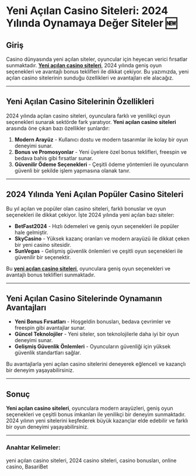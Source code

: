 # Yeni Açılan Casino Siteleri: 2024 Yılında Oynamaya Değer Siteler 🆕

## Giriş

Casino dünyasında yeni açılan siteler, oyuncular için heyecan verici fırsatlar sunmaktadır. **[Yeni açılan casino siteleri](https://casinotr.link/gWCRZ4)**, 2024 yılında geniş oyun seçenekleri ve avantajlı bonus teklifleri ile dikkat çekiyor. Bu yazımızda, yeni açılan casino sitelerinin sunduğu özellikleri ve avantajları ele alacağız.

---

## Yeni Açılan Casino Sitelerinin Özellikleri

2024 yılında açılan casino siteleri, oyunculara farklı ve yenilikçi oyun seçenekleri sunarak sektörde fark yaratıyor. **Yeni açılan casino siteleri** arasında öne çıkan bazı özellikler şunlardır:

1. **Modern Arayüz** - Kullanıcı dostu ve modern tasarımlar ile kolay bir oyun deneyimi sunar.
2. **Bonus ve Promosyonlar** - Yeni üyelere özel bonus teklifleri, freespin ve bedava bahis gibi fırsatlar sunar.
3. **Güvenilir Ödeme Seçenekleri** - Çeşitli ödeme yöntemleri ile oyuncuların güvenli bir şekilde işlem yapmasına olanak tanır.

---

## 2024 Yılında Yeni Açılan Popüler Casino Siteleri

Bu yıl açılan ve popüler olan casino siteleri, farklı bonuslar ve oyun seçenekleri ile dikkat çekiyor. İşte 2024 yılında yeni açılan bazı siteler:

- **BetFast2024** - Hızlı ödemeleri ve geniş oyun seçenekleri ile popüler hale gelmiştir.
- **SkyCasino** - Yüksek kazanç oranları ve modern arayüzü ile dikkat çeken bir yeni casino sitesidir.
- **SunVegas** - Gelişmiş güvenlik önlemleri ve çeşitli oyun seçenekleri ile güvenilir bir seçenektir.

Bu **[yeni açılan casino siteleri](https://casinotr.link/gWCRZ4)**, oyunculara geniş oyun seçenekleri ve avantajlı bonus teklifleri sunmaktadır.

---

## Yeni Açılan Casino Sitelerinde Oynamanın Avantajları

- **Yeni Bonus Fırsatları** - Hoşgeldin bonusları, bedava çevrimler ve freespin gibi avantajlar sunar.
- **Güncel Teknolojiler** - Yeni siteler, son teknolojilerle daha iyi bir oyun deneyimi sunar.
- **Gelişmiş Güvenlik Önlemleri** - Oyuncuların güvenliği için yüksek güvenlik standartları sağlar.

Bu avantajlarla yeni açılan casino sitelerini deneyerek eğlenceli ve kazançlı bir deneyim yaşayabilirsiniz.

---

## Sonuç

**Yeni açılan casino siteleri**, oyunculara modern arayüzleri, geniş oyun seçenekleri ve çeşitli bonus imkanları ile yenilikçi bir deneyim sunmaktadır. 2024 yılının yeni sitelerini keşfederek büyük kazançlar elde edebilir ve farklı bir oyun deneyimi yaşayabilirsiniz.

---

### Anahtar Kelimeler:
yeni açılan casino siteleri, 2024 casino siteleri, casino bonusları, online casino, BasariBet
